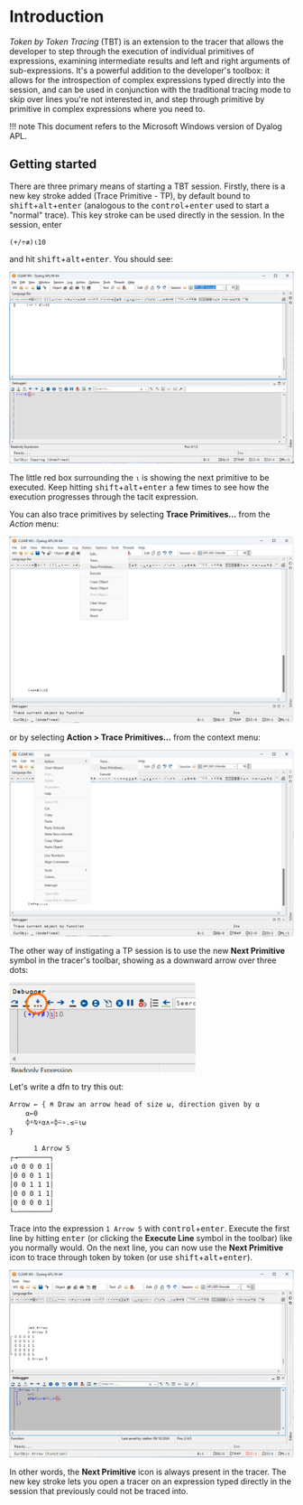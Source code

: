 # Introduction

_Token by Token Tracing_ (TBT) is an extension to the tracer that allows the developer to step through the execution of individual primitives of expressions, examining intermediate results and left and right arguments of sub-expressions. It's a powerful addition to the developer's toolbox: it allows for the introspection of complex expressions typed directly into the session, and can be used in conjunction with the traditional tracing mode to skip over lines you're not interested in, and step through primitive by primitive in complex expressions where you need to.

!!! note 
    This document refers to the Microsoft Windows version of Dyalog APL.

## Getting started

There are three primary means of starting a TBT session. Firstly, there is a new key stroke added (Trace Primitive - TP), by default bound to <kbd>shift</kbd>+<kbd>alt</kbd>+<kbd>enter</kbd> (analogous to the <kbd>control</kbd>+<kbd>enter</kbd> used to start a "normal" trace). This key stroke can be used directly in the session. In the session, enter

```apl
(+/÷≢)⍳10
```
and hit <kbd>shift</kbd>+<kbd>alt</kbd>+<kbd>enter</kbd>. You should see:

![](./img/start-tbt.png)

The little red box surrounding the `⍳` is showing the next primitive to be executed. Keep hitting <kbd>shift</kbd>+<kbd>alt</kbd>+<kbd>enter</kbd> a few times to see how the execution progresses through the tacit expression. 

You can also trace primitives by selecting **Trace Primitives…** from the _Action_ menu:

![](./img/trace-primitives-menu-1080.png)

or by selecting **Action > Trace Primitives…** from the context menu:

![](./img/trace-primitives-context-menu-1080.png)

The other way of instigating a TP session is to use the new **Next Primitive** symbol in the tracer's toolbar, showing as a downward arrow over three dots:

![](./img/next-primitive.png)

Let's write a dfn to try this out:

```apl
Arrow ← { ⍝ Draw an arrow head of size ⍵, direction given by ⍺
    ⍺←0
    ⌽⍤⍉⍣⍺∧∘⌽⍨∘.≤⍨⍳⍵
} 
```

```
      1 Arrow 5
┌→────────┐
↓0 0 0 0 1│
│0 0 0 1 1│
│0 0 1 1 1│
│0 0 0 1 1│
│0 0 0 0 1│
└~────────┘
```

Trace into the expression `1 Arrow 5` with <kbd>control</kbd>+<kbd>enter</kbd>. Execute the first line by hitting <kbd>enter</kbd> (or clicking the **Execute Line** symbol in the toolbar) like you normally would. On the next line, you can now use the **Next Primitive** icon to trace through token by token (or use <kbd>
shift</kbd>+<kbd>alt</kbd>+<kbd>enter</kbd>). 

![](./img/trace-dfn-1080.png)

In other words, the **Next Primitive** icon is always present in the tracer. The new key stroke lets you open a tracer on an expression typed directly in the session that previously could not be traced into. 



